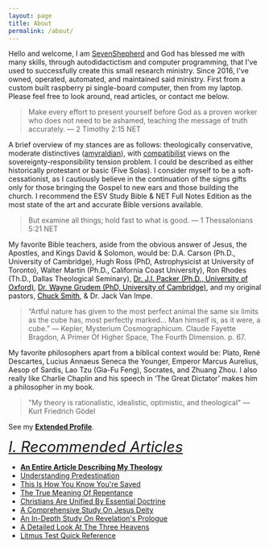 ```yaml
---
layout: page
title: About
permalink: /about/
---
```


Hello and welcome, I am [SevenShepherd](https://twitter.com/SevenShepherd) and God has blessed me with many skills, through autodidactictism and computer programming, that I've used to successfully create this small research ministry. Since 2016, I've owned, operated, automated, and maintained said ministry. First from a custom built raspberry pi single-board computer, then from my laptop. Please feel free to look around, read articles, or contact me below.

> Make every effort to present yourself before God as a proven worker who does not need to be ashamed, teaching the message of truth accurately. &mdash; 2 Timothy 2:15 NET

A brief overview of my stances are as follows: theologically conservative, moderate distinctives ([amyraldian](https://sevenshepherd.github.io/ordo-salutis-amyraldian/)), with [compatibilist](https://sevenshepherd.github.io/chosen/) views on the sovereignty-responsibility tension problem. I could be described as either historically protestant or basic (Five Solas). I consider myself to be a soft-cessationist, as I cautiously believe in the continuation of the signs gifts only for those bringing the Gospel to new ears and those building the church. I recommend the ESV Study Bible & NET Full Notes Edition as the most state of the art and accurate Bible versions available.

> But examine all things; hold fast to what is good. &mdash; 1 Thessalonians 5:21 NET

My favorite Bible teachers, aside from the obvious answer of Jesus, the Apostles, and Kings David & Solomon, would be: D.A. Carson (Ph.D., University of Cambridge), Hugh Ross (PhD, Astrophysicist at University of Toronto), Walter Martin (Ph.D., California Coast University), Ron Rhodes (Th.D., Dallas Theological Seminary), <a href="https://youtu.be/jOFsFgUUdZo" style="color:black;">Dr. J.I. Packer (Ph.D., University of Oxford)</a>, <a href="https://youtu.be/s9e3Y2SMXag" style="color:black;">Dr. Wayne Grudem (PhD, University of Cambridge)</a>, and my original pastors, <a href="https://youtu.be/kP8rIIps4Sk?t=130" style="color:black;">Chuck Smith</a>, & Dr. Jack Van Impe. 

> &ldquo;Artful nature has given to the most perfect animal the same six limits as the cube has, most perfectly marked... Man himself is, as it were, a cube.&rdquo; &mdash; Kepler, Mysterium Cosmographicum. Claude Fayette Bragdon, A Primer Of Higher Space, The Fourth Dimension. p. 67.

My favorite philosophers apart from a biblical context would be: Plato, René Descartes, Lucius Annaeus Seneca the Younger, Emperor Marcus Aurelius, Aesop of Sardis, Lao Tzu (Gia-Fu Feng), Socrates, and Zhuang Zhou. I also really like Charlie Chaplin and his speech in &lsquo;The Great Dictator&rsquo; makes him a philosopher in my book.

> "My theory is rationalistic, idealistic, optimistic, and theological" &mdash; Kurt Friedrich Gödel

<!-- Favorite scientists include: Sir Isaac Newton, Gottfried Wilhelm Leibniz, Michael Faraday, James Clerk Maxwell, Nikola Tesla, Albert Einstein, Kurt Friedrich Gödel, Dr. Hugh Ross, Dr. John C. Polkinghorne, Dr. John C. Lennox, Dr. Alister McGrath, Dr. Stephen C. Meyer, Dr. Michio Kaku. -->

See my [**Extended Profile**](https://sevenshepherd.github.io/profile/).

<a name="articles" href="#contents" style="font-style:Italic;font-size:2.1em">I. Recommended Articles</a>

- [**An Entire Article Describing My Theology**](https://sevenshepherd.github.io/theology/)
- [Understanding Predestination](https://sevenshepherd.github.io/chosen/)
- [This Is How You Know You're Saved](https://sevenshepherd.github.io/how-do-you-know-you-are-saved/)
- [The True Meaning Of Repentance](https://sevenshepherd.github.io/repentance/)
- [Christians Are Unified By Essential Doctrine](https://bit.ly/3XJY5AB)
- [A Comprehensive Study On Jesus Deity](https://bit.ly/3HIQIoK)
- [An In-Depth Study On Revelation's Prologue](https://bit.ly/3VcXMNy)
- [A Detailed Look At The Three Heavens](https://bit.ly/3G1d8Al)
- [Litmus Test Quick Reference](https://bit.ly/3MLXqfW)

<script>
    var refTagger = {
        settings: {
            bibleVersion: 'ESV'
        }
    }; 

    (function(d, t) {
        var n=d.querySelector('[nonce]');
        refTagger.settings.nonce = n && (n.nonce||n.getAttribute('nonce'));
        var g = d.createElement(t), s = d.getElementsByTagName(t)[0];
        g.src = 'https://api.reftagger.com/v2/RefTagger.js';
        g.nonce = refTagger.settings.nonce;
        s.parentNode.insertBefore(g, s);
    }(document, 'script'));
</script>
